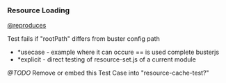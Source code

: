 <h3>Resource Loading</h3>
<a href='https://github.com/busterjs/ramp-resources/pull/2'>@reproduces</a>

<p>

Test fails if "rootPath" differs from buster config path

</p>

<ul>
	<li> *usecase - example where it can occure == is used complete busterjs </li>
	<li> *explicit - direct testing of resource-set.js of a current module </li>
</ul>

<i>@TODO</i> Remove or embed this Test Case into "resource-cache-test?"